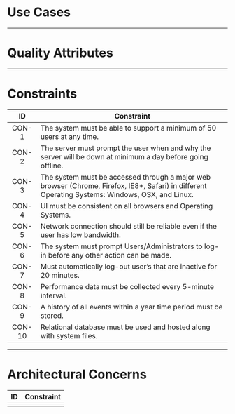 # Use Cases

---
# Quality Attributes

---
# Constraints
| ID   | Constraint          |
|:-------------:|-------------|
| CON-1 | The system must be able to support a minimum of 50 users at any time. |
| CON-2 | The server must prompt the user when and why the server will be down at minimum a day before going offline. |
| CON-3 | The system must be accessed through a major web browser (Chrome, Firefox, IE8+, Safari) in different Operating Systems: Windows, OSX, and Linux. |
| CON-4 | UI must be consistent on all browsers and Operating Systems. |
| CON-5 | Network connection should still be reliable even if the user has low bandwidth. |
| CON-6 | The system must prompt Users/Administrators to log-in before any other action can be made. |
| CON-7 | Must automatically log-out user’s that are inactive for 20 minutes. |
| CON-8 | Performance data must be collected every 5-minute interval. |
| CON-9 | A history of all events within a year time period must be stored. |
| CON-10 | Relational database must be used and hosted along with system files. |

---
# Architectural Concerns
| ID        | Constraint          |
|:-------------:|-------------|
|  |  |
